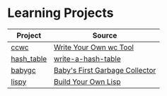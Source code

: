 # Learning Projects

| Project | Source |
| ------- | ------ |
| [ccwc](ccwc) | [Write Your Own wc Tool](https://codingchallenges.fyi/challenges/challenge-wc) |
| [hash_table](hash_table) | [write-a-hash-table](https://github.com/jamesroutley/write-a-hash-table) |
| [babygc](babygc) | [Baby's First Garbage Collector](https://journal.stuffwithstuff.com/2013/12/08/babys-first-garbage-collector) |
| [lispy](lispy) | [Build Your Own Lisp](https://www.buildyourownlisp.com) |
